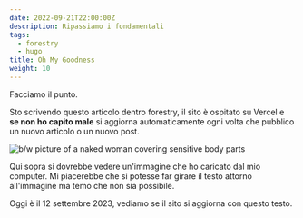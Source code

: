 ```yaml
---
date: 2022-09-21T22:00:00Z
description: Ripassiamo i fondamentali
tags:
  - forestry
  - hugo
title: Oh My Goodness
weight: 10
---
```


Facciamo il punto.

Sto scrivendo questo articolo dentro forestry, il sito è ospitato su Vercel e **se non ho capito male** si aggiorna automaticamente ogni volta che pubblico un nuovo articolo o un nuovo post.

![b/w picture of a naked woman covering sensitive body parts](/uploads/marina.jpg "Shy nude woman")

Qui sopra si dovrebbe vedere un'immagine che ho caricato dal mio computer. Mi piacerebbe che si potesse far girare il testo attorno all'immagine ma temo che non sia possibile.

Oggi è il 12 settembre 2023, vediamo se il sito si aggiorna con questo testo.
